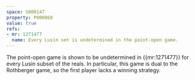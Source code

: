 ```yaml
---
space: S000147
property: P000068
value: true
refs:
- mr: 1271477
  name: Every Lusin set is undetermined in the point-open game.
---
```


The point-open game is shown to be undetermined in {{mr:1271477}}
for every Lusin subset of the reals.
In particular, this game is dual to the Rothberger game, so the first
player lacks a winning strategy.
